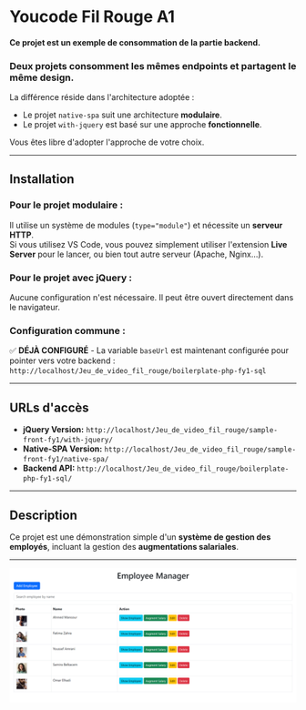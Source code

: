 # Youcode Fil Rouge A1

#### Ce projet est un exemple de consommation de la partie backend.

### Deux projets consomment les mêmes endpoints et partagent le même design.

La différence réside dans l'architecture adoptée :

- Le projet `native-spa` suit une architecture **modulaire**.
- Le projet `with-jquery` est basé sur une approche **fonctionnelle**.

Vous êtes libre d'adopter l'approche de votre choix.

---

## Installation

### Pour le projet modulaire :

Il utilise un système de modules (`type="module"`) et nécessite un **serveur HTTP**.  
Si vous utilisez VS Code, vous pouvez simplement utiliser l'extension **Live Server** pour le lancer, ou bien tout autre serveur (Apache, Nginx...).

### Pour le projet avec jQuery :

Aucune configuration n'est nécessaire. Il peut être ouvert directement dans le navigateur.

### Configuration commune :

✅ **DÉJÀ CONFIGURÉ** - La variable `baseUrl` est maintenant configurée pour pointer vers votre backend :
`http://localhost/Jeu_de_video_fil_rouge/boilerplate-php-fy1-sql`

---

## URLs d'accès

- **jQuery Version:** `http://localhost/Jeu_de_video_fil_rouge/sample-front-fy1/with-jquery/`
- **Native-SPA Version:** `http://localhost/Jeu_de_video_fil_rouge/sample-front-fy1/native-spa/`
- **Backend API:** `http://localhost/Jeu_de_video_fil_rouge/boilerplate-php-fy1-sql/`

---

## Description

Ce projet est une démonstration simple d'un **système de gestion des employés**, incluant la gestion des **augmentations salariales**.

---

![Exemple Projet](/screenshots/1.png)
